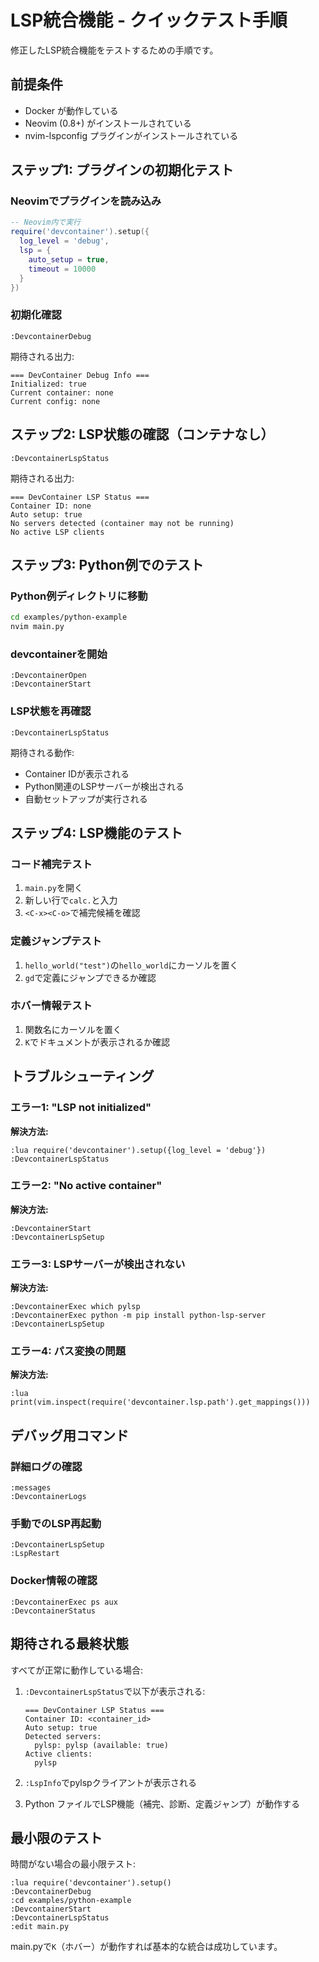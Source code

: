 # LSP統合機能 - クイックテスト手順

修正したLSP統合機能をテストするための手順です。

## 前提条件
- Docker が動作している
- Neovim (0.8+) がインストールされている
- nvim-lspconfig プラグインがインストールされている

## ステップ1: プラグインの初期化テスト

### Neovimでプラグインを読み込み
```lua
-- Neovim内で実行
require('devcontainer').setup({
  log_level = 'debug',
  lsp = {
    auto_setup = true,
    timeout = 10000
  }
})
```

### 初期化確認
```vim
:DevcontainerDebug
```

期待される出力:
```
=== DevContainer Debug Info ===
Initialized: true
Current container: none
Current config: none
```

## ステップ2: LSP状態の確認（コンテナなし）

```vim
:DevcontainerLspStatus
```

期待される出力:
```
=== DevContainer LSP Status ===
Container ID: none
Auto setup: true
No servers detected (container may not be running)
No active LSP clients
```

## ステップ3: Python例でのテスト

### Python例ディレクトリに移動
```bash
cd examples/python-example
nvim main.py
```

### devcontainerを開始
```vim
:DevcontainerOpen
:DevcontainerStart
```

### LSP状態を再確認
```vim
:DevcontainerLspStatus
```

期待される動作:
- Container IDが表示される
- Python関連のLSPサーバーが検出される
- 自動セットアップが実行される

## ステップ4: LSP機能のテスト

### コード補完テスト
1. `main.py`を開く
2. 新しい行で`calc.`と入力
3. `<C-x><C-o>`で補完候補を確認

### 定義ジャンプテスト
1. `hello_world("test")`の`hello_world`にカーソルを置く
2. `gd`で定義にジャンプできるか確認

### ホバー情報テスト
1. 関数名にカーソルを置く
2. `K`でドキュメントが表示されるか確認

## トラブルシューティング

### エラー1: "LSP not initialized"
**解決方法:**
```vim
:lua require('devcontainer').setup({log_level = 'debug'})
:DevcontainerLspStatus
```

### エラー2: "No active container"
**解決方法:**
```vim
:DevcontainerStart
:DevcontainerLspSetup
```

### エラー3: LSPサーバーが検出されない
**解決方法:**
```vim
:DevcontainerExec which pylsp
:DevcontainerExec python -m pip install python-lsp-server
:DevcontainerLspSetup
```

### エラー4: パス変換の問題
**解決方法:**
```vim
:lua print(vim.inspect(require('devcontainer.lsp.path').get_mappings()))
```

## デバッグ用コマンド

### 詳細ログの確認
```vim
:messages
:DevcontainerLogs
```

### 手動でのLSP再起動
```vim
:DevcontainerLspSetup
:LspRestart
```

### Docker情報の確認
```vim
:DevcontainerExec ps aux
:DevcontainerStatus
```

## 期待される最終状態

すべてが正常に動作している場合:

1. `:DevcontainerLspStatus`で以下が表示される:
   ```
   === DevContainer LSP Status ===
   Container ID: <container_id>
   Auto setup: true
   Detected servers:
     pylsp: pylsp (available: true)
   Active clients:
     pylsp
   ```

2. `:LspInfo`でpylspクライアントが表示される

3. Python ファイルでLSP機能（補完、診断、定義ジャンプ）が動作する

## 最小限のテスト

時間がない場合の最小限テスト:

```vim
:lua require('devcontainer').setup()
:DevcontainerDebug
:cd examples/python-example
:DevcontainerStart
:DevcontainerLspStatus
:edit main.py
```

main.pyで`K`（ホバー）が動作すれば基本的な統合は成功しています。